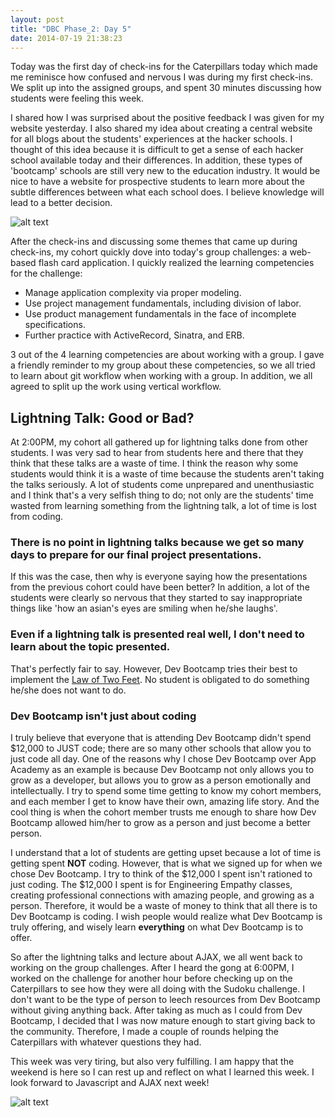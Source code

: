 ```yaml
---
layout: post
title: "DBC Phase_2: Day 5"
date: 2014-07-19 21:38:23
---
```


Today was the first day of check-ins for the Caterpillars today which made me reminisce how confused and nervous I was during my first check-ins. We split up into the assigned groups, and spent 30 minutes discussing how students were feeling this week.

I shared how I was surprised about the positive feedback I was given for my website yesterday. I also shared my idea about creating a central website for all blogs about the students' experiences at the hacker schools. I thought of this idea because it is difficult to get a sense of each hacker school available today and their differences. In addition, these types of 'bootcamp' schools are still very new to the education industry. It would be nice to have a website for prospective students to learn more about the subtle differences between what each school does. I believe knowledge will lead to a better decision.

![alt text](/assets/img/schools.jpg "Hacker schools")

After the check-ins and discussing some themes that came up during check-ins, my cohort quickly dove into today's group challenges: a web-based flash card application. I quickly realized the learning competencies for the challenge:

  * Manage application complexity via proper modeling.
  * Use project management fundamentals, including division of labor.
  * Use product management fundamentals in the face of incomplete specifications.
  * Further practice with ActiveRecord, Sinatra, and ERB.

3 out of the 4 learning competencies are about working with a group. I gave a friendly reminder to my group about these competencies, so we all tried to learn about git workflow when working with a group. In addition, we all agreed to split up the work using vertical workflow.

## Lightning Talk: Good or Bad?

At 2:00PM, my cohort all gathered up for lightning talks done from other students. I was very sad to hear from students here and there that they think that these talks are a waste of time. I think the reason why some students would think it is a waste of time because the students aren't taking the talks seriously. A lot of students come unprepared and unenthusiastic and I think that's a very selfish thing to do; not only are the students' time wasted from learning something from the lightning talk, a lot of time is lost from coding.

### There is no point in lightning talks because we get so many days to prepare for our final project presentations.

If this was the case, then why is everyone saying how the presentations from the previous cohort could have been better? In addition, a lot of the students were clearly so nervous that they started to say inappropriate things like 'how an asian's eyes are smiling when he/she laughs'.

### Even if a lightning talk is presented real well, I don't need to learn about the topic presented.

That's perfectly fair to say. However, Dev Bootcamp tries their best to implement the [Law of Two Feet](http://en.wikipedia.org/wiki/Open_Space_Technology#Law_of_two_feet). No student is obligated to do something he/she does not want to do.

### Dev Bootcamp isn't just about coding

I truly believe that everyone that is attending Dev Bootcamp didn't spend $12,000 to JUST code; there are so many other schools that allow you to just code all day. One of the reasons why I chose Dev Bootcamp over App Academy as an example is because Dev Bootcamp not only allows you to grow as a developer, but allows you to grow as a person emotionally and intellectually. I try to spend some time getting to know my cohort members, and each member I get to know have their own, amazing life story. And the cool thing is when the cohort member trusts me enough to share how Dev Bootcamp allowed him/her to grow as a person and just become a better person.

I understand that a lot of students are getting upset because a lot of time is getting spent **NOT** coding. However, that is what we signed up for when we chose Dev Bootcamp. I try to think of the $12,000 I spent isn't rationed to just coding. The $12,000 I spent is for Engineering Empathy classes, creating professional connections with amazing people, and growing as a person. Therefore, it would be a waste of money to think that all there is to Dev Bootcamp is coding. I wish people would realize what Dev Bootcamp is truly offering, and wisely learn **everything** on what Dev Bootcamp is to offer.

So after the lightning talks and lecture about AJAX, we all went back to working on the group challenges. After I heard the gong at 6:00PM, I worked on the challenge for another hour before checking up on the Caterpillars to see how they were all doing with the Sudoku challenge. I don't want to be the type of person to leech resources from Dev Bootcamp without giving anything back. After taking as much as I could from Dev Bootcamp, I decided that I was now mature enough to start giving back to the community. Therefore, I made a couple of rounds helping the Caterpillars with whatever questions they had.

This week was very tiring, but also very fulfilling. I am happy that the weekend is here so I can rest up and reflect on what I learned this week. I look forward to Javascript and AJAX next week!

![alt text](/assets/img/sleep.gif "Take me away sleep gods")